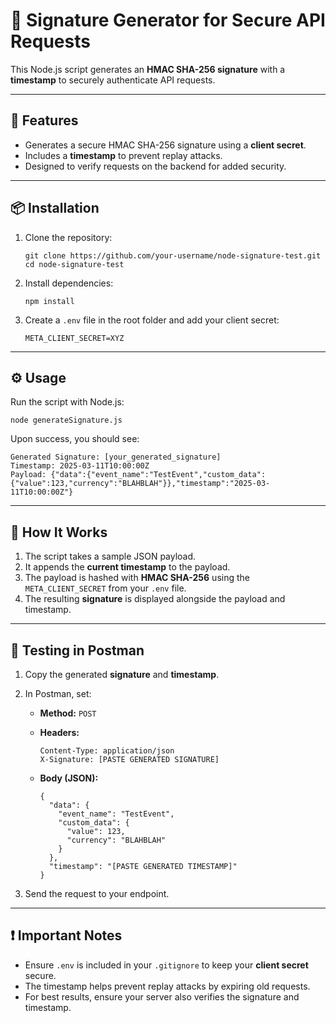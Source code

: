 🔐 Signature Generator for Secure API Requests
==============================================

This Node.js script generates an **HMAC SHA-256 signature** with a **timestamp** to securely authenticate API requests.

* * * * *

🚀 Features
-----------

-   Generates a secure HMAC SHA-256 signature using a **client secret**.
-   Includes a **timestamp** to prevent replay attacks.
-   Designed to verify requests on the backend for added security.

* * * * *

📦 Installation
---------------

1.  Clone the repository:

    ```
    git clone https://github.com/your-username/node-signature-test.git
    cd node-signature-test
    ```

3.  Install dependencies:

    ```
    npm install
    ```

5.  Create a `.env` file in the root folder and add your client secret:

    ```
    META_CLIENT_SECRET=XYZ
    ```

* * * * *

⚙️ Usage
--------

Run the script with Node.js:

```
node generateSignature.js
```

Upon success, you should see:

```
Generated Signature: [your_generated_signature]
Timestamp: 2025-03-11T10:00:00Z
Payload: {"data":{"event_name":"TestEvent","custom_data":{"value":123,"currency":"BLAHBLAH"}},"timestamp":"2025-03-11T10:00:00Z"}
```

* * * * *

🔎 How It Works
---------------

1.  The script takes a sample JSON payload.
2.  It appends the **current timestamp** to the payload.
3.  The payload is hashed with **HMAC SHA-256** using the `META_CLIENT_SECRET` from your `.env` file.
4.  The resulting **signature** is displayed alongside the payload and timestamp.

* * * * *

🧪 Testing in Postman
---------------------

1.  Copy the generated **signature** and **timestamp**.

2.  In Postman, set:

    -   **Method:** `POST`
    -   **Headers:**

        ```
        Content-Type: application/json
        X-Signature: [PASTE GENERATED SIGNATURE]
        ```

    -   **Body (JSON):**

        ```
        {
          "data": {
            "event_name": "TestEvent",
            "custom_data": {
              "value": 123,
              "currency": "BLAHBLAH"
            }
          },
          "timestamp": "[PASTE GENERATED TIMESTAMP]"
        }
        ```

3.  Send the request to your endpoint.

* * * * *

❗ Important Notes
-----------------

-   Ensure `.env` is included in your `.gitignore` to keep your **client secret** secure.
-   The timestamp helps prevent replay attacks by expiring old requests.
-   For best results, ensure your server also verifies the signature and timestamp.
